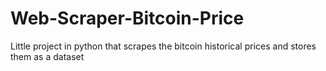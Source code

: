# Web-Scraper-Bitcoin-Price
Little project in python that scrapes the bitcoin historical prices and stores them as a dataset
